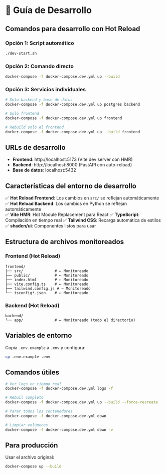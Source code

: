 # 🚀 Guía de Desarrollo

## Comandos para desarrollo con Hot Reload

### Opción 1: Script automático
```bash
./dev-start.sh
```

### Opción 2: Comando directo
```bash
docker-compose -f docker-compose.dev.yml up --build
```

### Opción 3: Servicios individuales
```bash
# Solo backend y base de datos
docker-compose -f docker-compose.dev.yml up postgres backend

# Solo frontend
docker-compose -f docker-compose.dev.yml up frontend

# Rebuild solo el frontend
docker-compose -f docker-compose.dev.yml up --build frontend
```

## URLs de desarrollo

- **Frontend**: http://localhost:5173 (Vite dev server con HMR)
- **Backend**: http://localhost:8000 (FastAPI con auto-reload)
- **Base de datos**: localhost:5432

## Características del entorno de desarrollo

✅ **Hot Reload Frontend**: Los cambios en `src/` se reflejan automáticamente
✅ **Hot Reload Backend**: Los cambios en Python se reflejan automáticamente  
✅ **Vite HMR**: Hot Module Replacement para React
✅ **TypeScript**: Compilación en tiempo real
✅ **Tailwind CSS**: Recarga automática de estilos
✅ **shadcn/ui**: Componentes listos para usar

## Estructura de archivos monitoreados

### Frontend (Hot Reload)
```
frontend/
├── src/              # ← Monitoreado
├── public/           # ← Monitoreado
├── index.html        # ← Monitoreado
├── vite.config.ts    # ← Monitoreado
├── tailwind.config.js # ← Monitoreado
└── tsconfig*.json    # ← Monitoreado
```

### Backend (Hot Reload)
```
backend/
└── app/              # ← Monitoreado (todo el directorio)
```

## Variables de entorno

Copia `.env.example` a `.env` y configura:
```bash
cp .env.example .env
```

## Comandos útiles

```bash
# Ver logs en tiempo real
docker-compose -f docker-compose.dev.yml logs -f

# Rebuil completo
docker-compose -f docker-compose.dev.yml up --build --force-recreate

# Parar todos los contenedores
docker-compose -f docker-compose.dev.yml down

# Limpiar volúmenes
docker-compose -f docker-compose.dev.yml down -v
```

## Para producción

Usar el archivo original:
```bash
docker-compose up --build
```